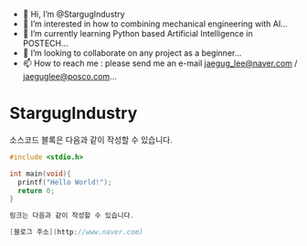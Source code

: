 - 👋 Hi, I’m @StargugIndustry
- 👀 I’m interested in how to combining mechanical engineering with AI...
- 🌱 I’m currently learning Python based Artificial Intelligence in POSTECH...
- 💞️ I’m looking to collaborate on any project as a beginner... 
- 📫 How to reach me : please send me an e-mail jaegug_lee@naver.com / jaeguglee@posco.com...

<!---
StargugIndustry/StargugIndustry is a ✨ special ✨ repository because its `README.md` (this file) appears on your GitHub profile.
You can click the Preview link to take a look at your changes.
--->


# StargugIndustry

소스코드 블록은 다음과 같이 작성할 수 있습니다.

```c
#include <stdio.h>

int main(void){
  printf("Hello World!");
  return 0;
}

링크는 다음과 같이 작성할 수 있습니다.

[블로그 주소](http://www.naver.com)



